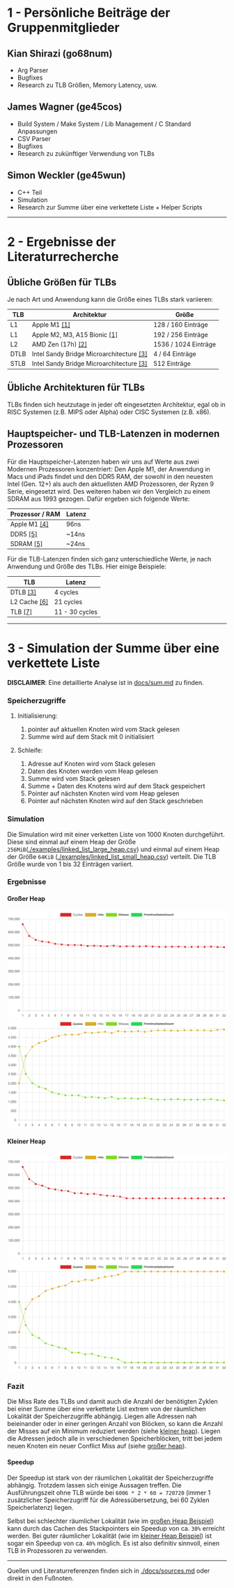 
[//]: # (Was muss hier rein?)
[//]: # (1. persönlichen Beitrag jedes Gruppenmitglieds)
[//]: # (2. Ergebnisse der Recherche: übliche Größen, Architekturen für TLBs sowie Hauptspeicher und TLB Latenzen in modernen Prozessoren)
[//]: # (3. Ergebnisse der Simulation der Summe über eine linked List zusammenfassen)

# 1 - Persönliche Beiträge der Gruppenmitglieder
## Kian Shirazi (go68num)
- Arg Parser
- Bugfixes
- Research zu TLB Größen, Memory Latency, usw.

## James Wagner (ge45cos)
- Build System / Make System / Lib Management / C Standard Anpassungen
- CSV Parser
- Bugfixes
- Research zu zukünftiger Verwendung von TLBs

## Simon Weckler (ge45wun)
- C++ Teil
- Simulation
- Research zur Summe über eine verkettete Liste + Helper Scripts

---

# 2 - Ergebnisse der Literaturrecherche

## Übliche Größen für TLBs
Je nach Art und Anwendung kann die Größe eines TLBs stark variieren:

| TLB  | Architektur                                                                                                                  | Größe                | 
|------|------------------------------------------------------------------------------------------------------------------------------|----------------------| 
| L1   | Apple M1 [[1]](./docs/sources.md#apple-silicon-cpu-optimization-guide)                                                       | 128 / 160 Einträge   |
| L1   | Apple M2, M3, A15 Bionic [[1]](./docs/sources.md#apple-silicon-cpu-optimization-guide)                                       | 192 / 256 Einträge   |
| L2   | AMD Zen (17h) [[2]](./docs/sources.md#amd-zen-reference)                                                                     | 1536 / 1024 Einträge |
| DTLB | Intel Sandy Bridge Microarchitecture [[3]](./docs/sources.md#intel-64-and-ia-32-architectures-optimization-reference-manual) | 4 / 64 Einträge      |
| STLB | Intel Sandy Bridge Microarchitecture [[3]](./docs/sources.md#intel-64-and-ia-32-architectures-optimization-reference-manual) | 512 Einträge         | 


## Übliche Architekturen für TLBs
TLBs finden sich heutzutage in jeder oft eingesetzten Architektur, egal ob in RISC Systemen (z.B. MIPS oder Alpha) oder CISC Systemen (z.B. x86).

## Hauptspeicher- und TLB-Latenzen in modernen Prozessoren

Für die Hauptspeicher-Latenzen haben wir uns auf Werte aus zwei Modernen Prozessoren konzentriert: Den Apple M1, der Anwendung in Macs und iPads findet und den DDR5 RAM, der sowohl in den neuesten Intel (Gen. 12+) als auch den aktuellsten AMD Prozessoren, der Ryzen 9 Serie, eingesetzt wird. Des weiteren haben wir den Vergleich zu einem SDRAM aus 1993 gezogen.
Dafür ergeben sich folgende Werte:

| Prozessor / RAM                                           | Latenz |
|-----------------------------------------------------------|--------|
| Apple M1 [[4]](./docs/sources.md#anandtech-apple-m1-test) | 96ns   | 
| DDR5 [[5]](./docs/sources.md#anandtech-ddr5-ram-test)     | ~14ns  | 
| SDRAM [[5]](./docs/sources.md#anandtech-ddr5-ram-test)    | ~24ns  |

Für die TLB-Latenzen finden sich ganz unterschiedliche Werte, je nach Anwendung und Größe des TLBs. Hier einige Beispiele:

| TLB                                                                                           | Latenz         |
|-----------------------------------------------------------------------------------------------|----------------|
| DTLB [[3]](./docs/sources.md#intel-64-and-ia-32-architectures-optimization-reference-manual)  | 4 cycles       |
| L2 Cache [[6]](./docs/sources.md#memory-hierarchy-reconfiguration-for-energy-and-performance) | 21 cycles      |
| TLB [[7]](./docs/sources.md#computer-organization-and-design)                                 | 11 - 30 cycles |

---

# 3 - Simulation der Summe über eine verkettete Liste

**DISCLAIMER**: Eine detaillierte Analyse ist in [docs/sum.md](./docs/sum.md) zu finden.

### Speicherzugriffe

1. Initialisierung:
    1. pointer auf aktuellen Knoten wird vom Stack gelesen
    2. Summe wird auf dem Stack mit 0 initialisiert

2. Schleife:
    1. Adresse auf Knoten wird vom Stack gelesen
    2. Daten des Knoten werden vom Heap gelesen
    3. Summe wird vom Stack gelesen
    4. Summe + Daten des Knotens wird auf dem Stack gespeichert
    5. Pointer auf nächsten Knoten wird vom Heap gelesen
    6. Pointer auf nächsten Knoten wird auf den Stack geschrieben

### Simulation

Die Simulation wird mit einer verketten Liste von 1000 Knoten durchgeführt.
Diese sind einmal auf einem Heap der Größe
`256MiB`([./examples/linked_list_large_heap.csv](./examples/linked_list_large_heap.csv)) und einmal auf einem Heap der
Größe `64KiB` ([./examples/linked_list_small_heap.csv](./examples/linked_list_small_heap.csv)) verteilt.
Die TLB Größe wurde von 1 bis 32 Einträgen variiert.

### Ergebnisse

#### Großer Heap

![Cycles](./docs/assets/linked_list_large_heap_cycles.png)
![HitMiss](./docs/assets/linked_list_large_heap_hit_miss.png)

#### Kleiner Heap

![Cycles](./docs/assets/linked_list_small_heap_cycles.png)
![HitMiss](./docs/assets/linked_list_small_heap_hit_miss.png)

### Fazit

Die Miss Rate des TLBs und damit auch die Anzahl der benötigten Zyklen bei einer
Summe über eine verkettete List extrem von der räumlichen Lokalität der Speicherzugriffe abhängig. Liegen alle Adressen
nah beieinander oder in einer geringen Anzahl von Blöcken, so kann die Anzahl der
Misses auf ein Minimum reduziert
werden (siehe [kleiner heap](#kleiner-heap)). Liegen die Adressen jedoch alle in verschiedenen Speicherblöcken, tritt
bei jedem neuen
Knoten
ein neuer Conflict Miss auf (siehe [großer heap](#großer-heap)).

#### Speedup

Der Speedup ist stark von der räumlichen Lokalität der Speicherzugriffe abhängig. Trotzdem lassen
sich einige Aussagen treffen. Die Ausführungszeit ohne TLB würde bei `6006 * 2 * 60 = 720720` (immer 1 zusätzlicher
Speicherzugriff für die Adressübersetzung, bei 60 Zyklen Speicherlatenz) liegen.

Selbst bei schlechter räumlicher Lokalität (wie im [großen Heap Beispiel](#großer-heap)) kann durch das Cachen des
Stackpointers
ein Speedup von ca. `30%` erreicht werden. Bei guter räumlicher Lokalität (wie
im [kleiner Heap Beispiel](#kleiner-heap))
ist sogar ein Speedup von ca. `40%` möglich. Es ist also definitiv sinnvoll, einen TLB in Prozessoren zu verwenden.

---

Quellen und Literaturreferenzen finden sich in [./docs/sources.md](./docs/sources.md) oder direkt in den Fußnoten.
